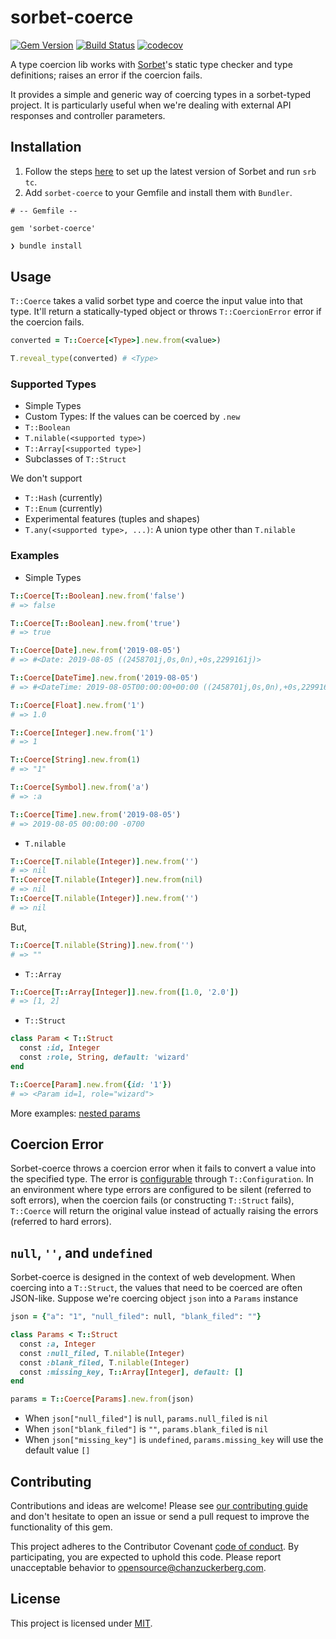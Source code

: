 # sorbet-coerce
[![Gem Version](https://badge.fury.io/rb/sorbet-coerce.svg)](https://badge.fury.io/rb/sorbet-coerce)
[![Build Status](https://travis-ci.com/chanzuckerberg/sorbet-coerce.svg?branch=master)](https://travis-ci.com/chanzuckerberg/sorbet-coerce)
[![codecov](https://codecov.io/gh/chanzuckerberg/sorbet-coerce/branch/master/graph/badge.svg)](https://codecov.io/gh/chanzuckerberg/sorbet-coerce)

A type coercion lib works with [Sorbet](https://sorbet.org)'s static type checker and type definitions; raises an error if the coercion fails.

It provides a simple and generic way of coercing types in a sorbet-typed project. It is particularly useful when we're dealing with external API responses and controller parameters.

## Installation
1. Follow the steps [here](https://sorbet.org/docs/adopting) to set up the latest version of Sorbet and run `srb tc`.
2. Add `sorbet-coerce` to your Gemfile and install them with `Bundler`.
```
# -- Gemfile --

gem 'sorbet-coerce'
```

```sh
❯ bundle install
```

## Usage

`T::Coerce` takes a valid sorbet type and coerce the input value into that type. It'll return a statically-typed object or throws `T::CoercionError` error if the coercion fails.
```ruby
converted = T::Coerce[<Type>].new.from(<value>)

T.reveal_type(converted) # <Type>
```

### Supported Types
- Simple Types
- Custom Types: If the values can be coerced by `.new`
- `T::Boolean`
- `T.nilable(<supported type>)`
- `T::Array[<supported type>]`
- Subclasses of `T::Struct`

We don't support
- `T::Hash` (currently)
- `T::Enum` (currently)
- Experimental features (tuples and shapes)
- `T.any(<supported type>, ...)`: A union type other than `T.nilable`

### Examples
- Simple Types

```ruby
T::Coerce[T::Boolean].new.from('false')
# => false

T::Coerce[T::Boolean].new.from('true')
# => true

T::Coerce[Date].new.from('2019-08-05')
# => #<Date: 2019-08-05 ((2458701j,0s,0n),+0s,2299161j)>

T::Coerce[DateTime].new.from('2019-08-05')
# => #<DateTime: 2019-08-05T00:00:00+00:00 ((2458701j,0s,0n),+0s,2299161j)>

T::Coerce[Float].new.from('1')
# => 1.0

T::Coerce[Integer].new.from('1')
# => 1

T::Coerce[String].new.from(1)
# => "1"

T::Coerce[Symbol].new.from('a')
# => :a

T::Coerce[Time].new.from('2019-08-05')
# => 2019-08-05 00:00:00 -0700
```

- `T.nilable`

```ruby
T::Coerce[T.nilable(Integer)].new.from('')
# => nil
T::Coerce[T.nilable(Integer)].new.from(nil)
# => nil
T::Coerce[T.nilable(Integer)].new.from('')
# => nil
```
But,
```ruby
T::Coerce[T.nilable(String)].new.from('')
# => ""
```

- `T::Array`

```ruby
T::Coerce[T::Array[Integer]].new.from([1.0, '2.0'])
# => [1, 2]
```

- `T::Struct`

```ruby
class Param < T::Struct
  const :id, Integer
  const :role, String, default: 'wizard'
end

T::Coerce[Param].new.from({id: '1'})
# => <Param id=1, role="wizard">
```
More examples: [nested params](https://github.com/chanzuckerberg/sorbet-coerce/blob/a56c0c6a363bb49b11e77ac57893afc3d54c6b8c/spec/nested_spec.rb#L18-L26)

## Coercion Error

Sorbet-coerce throws a coercion error when it fails to convert a value into the specified type. The error is [configurable](https://sorbet.org/docs/runtime#changing-the-runtime-behavior) through `T::Configuration`. In an environment where type errors are configured to be silent (referred to soft errors), when the coercion fails (or constructing `T::Struct` fails), `T::Coerce` will return the original value instead of actually raising the errors (referred to hard errors).

## `null`, `''`, and `undefined`

Sorbet-coerce is designed in the context of web development. When coercing into a `T::Struct`, the values that need to be coerced are often JSON-like. Suppose we're coercing object `json` into a `Params` instance
```ruby
json = {"a": "1", "null_filed": null, "blank_filed": ""}

class Params < T::Struct
  const :a, Integer
  const :null_filed, T.nilable(Integer)
  const :blank_filed, T.nilable(Integer)
  const :missing_key, T::Array[Integer], default: []
end

params = T::Coerce[Params].new.from(json)
```

- When `json["null_filed"]` is `null`, `params.null_filed` is `nil`
- When `json["blank_filed"]` is `""`, `params.blank_filed` is `nil`
- When `json["missing_key"]` is `undefined`, `params.missing_key` will use the default value `[]`

## Contributing

Contributions and ideas are welcome! Please see [our contributing guide](CONTRIBUTING.md) and don't hesitate to open an issue or send a pull request to improve the functionality of this gem.

This project adheres to the Contributor Covenant [code of conduct](https://github.com/chanzuckerberg/.github/tree/master/CODE_OF_CONDUCT.md). By participating, you are expected to uphold this code. Please report unacceptable behavior to opensource@chanzuckerberg.com.

## License

This project is licensed under [MIT](https://github.com/chanzuckerberg/sorbet-coerce/blob/master/LICENSE).
